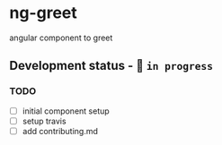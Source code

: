 # ng-greet

angular component to greet

## Development status - :construction: `in progress`


### TODO

- [ ] initial component setup
- [ ] setup travis
- [ ] add contributing.md